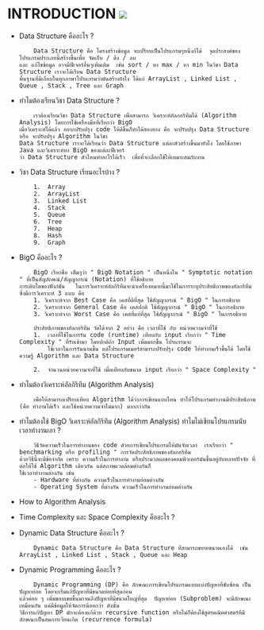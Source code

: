 
# INTRODUCTION ![](https://user-images.githubusercontent.com/18350557/176309783-0785949b-9127-417c-8b55-ab5a4333674e.gif)
- Data Structure คืออะไร ?

          Data Structure คือ โครงสร้างข้อมูล จะเปรียบเป็นโปรแกรมๆหนึ่งก้ได้  จุดประสงค์ของโปรแกรมประเภทนี้สร้างขึ้นเพื่อ จัดเก็บ / ดึง / ลบ
      และ แก้ไขข้อมูล อาจมีฟีเจอร์อื่นๆเพิ่มเติม  เช่น sort / หา max / หา min ในวิชา Data Structure เราจะได้เรียน Data Structure
      พื้นฐานที่มีเกือบในทุกภาษาโปรแกรมว่ามันสร้างยังไง ได้แก่ ArrayList , Linked List , Queue , Stack , Tree และ Graph
  

- ทำไมต้องเรียนวิชา Data Structure ?

          เราต้องเรียนวิชา Data Structure เพื่อสามารถ วิเคราะห์อัลกอริทึมได้ (Algorithm Analysis) โดยการใช้เครื่องมือที่เรียกว่า BigO
      เมื่อวิเคราะห์ได้แล้ว อยากปรับปรุง code ให้ดีขึ้นก็ทำได้สองทาง คือ จะปรับปรุง Data Structure หรือ จะปรับปรุง Algorithm ในวิชา
      Data Structure เราจะได้เรียนว่า Data Structure แต่ละตัวสร้างขึ้นมายังไง โดยใช้ภาษา Java และวิเคราะห์หา BigO ของแต่ละฟีเจอร์
      ว่า Data Structure ตัวไหนทำอะไรได้เร็ว  เพื่อที่จะเลือกใช้ให้เหมาะสมกับงาน
  
  
- วิชา Data Structure เรียนอะไรบ้าง ?

          1.  Array
          2.  ArrayList
          3.  Linked List
          4.  Stack
          5.  Queue
          6.  Tree
          7.  Heap
          8.  Hash
          9.  Graph
  
   
- BigO คืออะไร ?

          BigO เรียกชื่อ เต็มๆว่า " BigO Notation " เป็นหนึ่งใน " Symptotic notation " ที่เป็นสัญลักษณ์/สัญญากรณ์ (Notation) ที่ใช้อธิบาย
      การเติบโตของฟังก์ชัน   ในการวิเคราะห์อัลกิริทึมจะนำเครื่องหมายนี้มาใช้ในการระบุประสิทธิภาพของอัลกริทึม  ซึ่งมีการวิเคราะห์ 3 แบบ คือ
          1. วิเคราะห์จาก Best Case คือ เคสที่ดีที่สุด ใช้สัญญากรณ์ " BigO " ในการอธิบาย
          2. วิเคราะห์จาก General Case คือ เคสปกติ ใช้สัญญากรณ์ " BigO " ในการอธิบาย
          3. วิเคราะห์จาก Worst Case คือ เคสที่แย่ที่สุด ใช้สัญญากรณ์ " BigO " ในการอธิบาย
  
          ประสิทธิภาพของอัลกอริทึม วัดได้จาก 2 อย่าง คือ เวลาที่ใช้ กับ หน่วยความจำที่ใช้
          1.  เวลาที่ใช้ในการรัน code (runtime) เทียบกับ input เรียกว่า " Time Complexity " ที่รับเข้ามา โดยปกติถ้า Input เพิ่มมากขึ้น โปรแกรมจะ
              ใช้เวลาในการรันนานขึ้น แต่โปรแกรมเมอร์สามารถปรับปรุง code ให้ทำงานเร็วขึ้นได้ โดยใช้ความรู้ Algorithm และ Data Structure 
  
          2.  จำนวนหน่วยความจำที่ใช้ เมื่อเทียบกับขนาด input เรียกว่า " Space Complexity "
  

- ทำไมต้องวิเคราะห์อัลกิริทึม (Algorithm Analysis) 

          เพื่อให้สามารถเปรียบเทียบ Algorithm ได้ว่าการเขียนแบบไหน ทำให้โปรแกรมทำงานมีประสิทธิภาพ (คือ ทำงานได้เร็ว และใช้หน่วยความจำไม่มาก) มากกว่ากัน
  
  
- ทำไมต้องใช้ BigO วิเคราะห์อัลกิริทึม (Algorithm Analysis) ทำไมไม่เขียนโปรแกรมนับเวลาทำงานเอา ?

          วิธิวัดความเร็วในการทำงานของ code ดัวยการเขียนโปรแกรมให้มันจับเวลา  เราเรียกว่า " benchmarking หรือ profiling " การวัดประสิทธิภาพของอัลกอริทึม
      ด้วยวิธีนี้จะมีข้อจำกัด เพราะ ความเร็วในการทำงาน หรือประมวลผลของคอมพิวเตอร์มันขึ้นอยู่กับหลายปัจจัย ที่ต่อให้ใช้ Algorithm เดียวกัน แต่สภาพแวดล้อมต่างกันก็
      ใช้เวลาทำงานต่างกัน เช่น
          - Hardware ที่ต่างกัน ความเร็วในการทำงานย่อมต่างกัน
          - Operating System ที่ต่างกัน ความเร็วในการทำงานย่อมต่างกัน


- How to Algorithm Analysis

  
- Time Complexity และ Space Complexity คืออะไร ?

  
- Dynamic Data Structure คืออะไร ?

          Dynamic Data Structure คือ Data Structure ที่สามารถขยายขนาดเองได้  เช่น ArrayList , Linked List , Stack , Queue และ Heap

- Dynamic Programming คืออะไร ?

          Dynamic Programming (DP) คือ ลักษณะการเขียนโปรแกรมแบบแบ่งปัญหาที่ซับซ้อน เป็นปัญหาย่อย โดยจะเริ่มแก้ปัญหาที่มีขนาดย่อยที่สุดก่อน
      แล้วค่อย ๆ เพิ่มขอบเขตขึ้นมาจนถึงปัญหาที่มีขนาดใหญ่ที่สุด  ปัญหาย่อย (Subproblem) จะมีลักษณะเหมือนกัน แค่มีข้อมูลให้จัดการน้อยกว่า ดังนั้น
      วิธีการแก้ปัญหา DP มักจะต้องแก้ด้วย recursive function หรือไม่ก็ต้องใช้สูตรคณิตศาสตร์ทีมีลักษณะเป็นสมการเวียนเกิด (recurrence formula)




